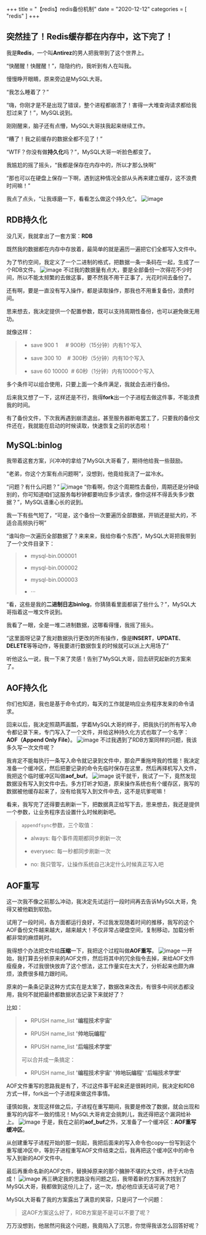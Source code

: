 +++
title = "【redis】redis备份机制"
date = "2020-12-12"
categories = [
    "redis"
]
+++

突然挂了！Redis缓存都在内存中，这下完了！
-----------------------
我是**Redis**，一个叫**Antirez**的男人把我带到了这个世界上。

“快醒醒！快醒醒！”，隐隐约约，我听到有人在叫我。

慢慢睁开眼睛，原来旁边是MySQL大哥。

“我怎么睡着了？”

“嗨，你刚才是不是出现了错误，整个进程都崩溃了！害得一大堆查询请求都给我怼过来了！”，MySQL说到。

刚刚醒来，脑子还有点懵，MySQL大哥扶我起来继续工作。

“糟了！我之前缓存的数据全都不见了！”

“WTF？你没有做**持久化**吗？”，MySQL大哥一听脸色都变了。

我尴尬的摇了摇头，“我都是保存在内存中的，所以才那么快啊”

“那也可以在硬盘上保存一下啊，遇到这种情况全部从头再来建立缓存，这不浪费时间嘛！”

我点了点头，“让我琢磨一下，看看怎么做这个持久化”。
![image](https://mmbiz.qpic.cn/mmbiz_png/jXQDbLkGBYVouGsGdSW17zeznwgdnUNcKjaXfEB3VbEARBvfN2SNdjAV2MibnWlIccJYCm6BlhZO9HmgR79Lrbw/640?wx_fmt=png&tp=webp&wxfrom=5&wx_lazy=1&wx_co=1)

RDB持久化
------

没几天，我就拿出了一套方案：**RDB**

既然我的数据都在内存中存放着，最简单的就是遍历一遍把它们全都写入文件中。

为了节约空间，我定义了一个二进制的格式，把数据一条一条码在一起，生成了一个RDB文件。
![image](https://mmbiz.qpic.cn/mmbiz_png/jXQDbLkGBYVouGsGdSW17zeznwgdnUNciaHza7bTDR5yEibQSYPb8yjCoFWMzibG1ibCAgbmGCiaPxe8kNyUZonvbbQ/640?wx_fmt=png&tp=webp&wxfrom=5&wx_lazy=1&wx_co=1)
不过我的数据量有点大，要是全部备份一次得花不少时间，所以不能太频繁的去做这事，要不然我不用干正事了，光花时间去备份了。

还有啊，要是一直没有写入操作，都是读取操作，那我也不用重复备份，浪费时间。

思来想去，我决定提供一个配置参数，既可以支持周期性备份，也可以避免做无用功。

就像这样：

> *   save 900 1     # 900秒（15分钟）内有1个写入
>     
> *   save 300 10    # 300秒（5分钟）内有10个写入
>     
> *   save 60 10000  # 60秒（1分钟）内有10000个写入
>     

多个条件可以组合使用，只要上面一个条件满足，我就会去进行备份。

后来我又想了一下，这样还是不行，我得**fork**出一个子进程去做这件事，不能浪费我的时间。

有了备份文件，下次我再遇到崩溃退出，甚至服务器断电罢工了，只要我的备份文件还在，我就能在启动的时候读取，快速恢复之前的状态啦！

MySQL:binlog
------------

我带着这套方案，兴冲冲的拿给了MySQL大哥看了，期待他给我一些鼓励。

“老弟，你这个方案有点问题啊”，没想到，他竟给我浇了一盆冷水。

“问题？有什么问题？”
![image](https://mmbiz.qpic.cn/mmbiz_png/jXQDbLkGBYVouGsGdSW17zeznwgdnUNczsoWHxeqwbcSOTmESYiaEeCkKGXCldBEXm5TOcdqAg5fRKEVFNKKLicw/640?wx_fmt=png&tp=webp&wxfrom=5&wx_lazy=1&wx_co=1)
“你看啊，你这个周期性去备份，周期还是分钟级别的，你可知道咱们这服务每秒钟都要响应多少请求，像你这样不得丢失多少数据？”，MySQL语重心长的说到。

我一下有些气短了，“可是，这个备份一次要遍历全部数据，开销还是挺大的，不适合高频执行啊”

“谁叫你一次遍历全部数据了？来来来，我给你看个东西”，MySQL大哥把我带到了一个文件目录下：

> *   mysql-bin.000001
>     
> *   mysql-bin.000002
>     
> *   mysql-bin.000003
>     
> *   ···
>     

“看，这些是我的**二进制日志binlog**，你猜猜看里面都装了些什么？”，MySQL大哥指着这一堆文件说到。

我看了一眼，全是一堆二进制数据，这哪看得懂，我摇了摇头。

“这里面呀记录了我对数据执行更改的所有操作，像是**INSERT**，**UPDATE**、**DELETE**等等动作，等我要进行数据恢复的时候就可以派上大用场了”

听他这么一说，我一下来了灵感！告别了MySQL大哥，回去研究起新的方案来了。

AOF持久化
------

你们也知道，我也是基于命令式的，每天的工作就是响应业务程序发来的命令请求。

回来以后，我决定照葫芦画瓢，学着MySQL大哥的样子，把我执行的所有写入命令都记录下来，专门写入了一个文件，并给这种持久化方式也取了一个名字：**AOF（Append Only File）**。
![image](https://mmbiz.qpic.cn/mmbiz_png/jXQDbLkGBYVouGsGdSW17zeznwgdnUNctd35iavMEt6wYBvK5vbzunpiaOKbPxcasQf9QQWMEoibADxs0cEcuUK2Q/640?wx_fmt=png&tp=webp&wxfrom=5&wx_lazy=1&wx_co=1)
不过我遇到了RDB方案同样的问题，我该多久写一次文件呢？

我肯定不能每执行一条写入命令就记录到文件中，那会严重拖垮我的性能！我决定准备一个缓冲区，然后把要记录的命令先临时保存在这里，然后再择机写入文件，我把这个临时缓冲区叫做**aof\_buf**。
![image](https://mmbiz.qpic.cn/mmbiz_png/jXQDbLkGBYVouGsGdSW17zeznwgdnUNczbNbYo4OCBBP1M2AjdDpKvibH44ZUfsBiaMaY7B5wMl6NDehUFDLwkiaQ/640?wx_fmt=png&tp=webp&wxfrom=5&wx_lazy=1&wx_co=1)
说干就干，我试了一下，竟然发现数据没有写入到文件中去。多方打听才知道，原来操作系统也有个缓存区，我写的数据被他缓存起来了，没有给我写入到文件中去，这不是坑爹呢嘛！

看来，我写完了还得要去刷新一下，把数据真正给写下去，思来想去，我还是提供一个参数，让业务程序去设置什么时候刷新吧。

> `appendfsync`参数，三个取值：
> 
> *   always: 每个事件周期都同步刷新一次
>     
> *   everysec: 每一秒都同步刷新一次
>     
> *   no: 我只管写，让操作系统自己决定什么时候真正写入吧
>     

AOF重写
-----

这一次我不像之前那么冲动，我决定先试运行一段时间再去告诉MySQL大哥，免得又被他戳到软肋。

试用了一段时间，各方面都运行良好，不过我发现随着时间的推移，我写的这个AOF备份文件越来越大，越来越大！不仅非常占硬盘空间，复制移动，加载分析都非常的麻烦耗时。

我得想个办法把文件给**压缩**一下，我把这个过程叫做**AOF重写**。
![image](https://mmbiz.qpic.cn/mmbiz_png/jXQDbLkGBYVouGsGdSW17zeznwgdnUNcroBzGpK7MnmR09f7DqjLEspz4GInEH7M4NBb1GWNecictQPicM6QJnhw/640?wx_fmt=png&tp=webp&wxfrom=5&wx_lazy=1&wx_co=1)
一开始，我打算去分析原来的AOF文件，然后将其中的冗余指令去掉，来给AOF文件瘦瘦身，不过我很快放弃了这个想法，这工作量实在太大了，分析起来也颇为麻烦，浪费很多精力跟时间。

原来的一条条记录这种方式实在是太笨了，数据改来改去，有很多中间状态都没用，我何不就把最终都数据状态记录下来就好了？

比如：

> *   RPUSH name\_list **'编程技术宇宙'**
>     
> *   RPUSH name\_list **'帅地玩编程'**
>     
> *   RPUSH name\_list **'后端技术学堂'**
>     
> 
> 可以合并成一条搞定：
> 
> *   RPUSH name\_list **'编程技术宇宙'** **'帅地玩编程'** **'后端技术学堂'**
>     

AOF文件重写的思路我是有了，不过这件事干起来还是很耗时间，我决定和RDB方式一样，fork出一个子进程来做这件事情。

谨慎如我，发现这样做之后，子进程在重写期间，我要是修改了数据，就会出现和重写的内容不一致的情况！MySQL大哥肯定会挑刺儿，我还得把这个漏洞给补上。
![image](https://mmbiz.qpic.cn/mmbiz_png/jXQDbLkGBYVouGsGdSW17zeznwgdnUNcib2aYGjMXlkAcZOYRiahyFy01SWIIk2TA5mxjq0HdB7icwXDR9VzD3eyQ/640?wx_fmt=png&tp=webp&wxfrom=5&wx_lazy=1&wx_co=1)
于是，我在之前的**aof\_buf**之外，又准备了一个缓冲区：**AOF重写缓冲区**。

从创建重写子进程开始的那一刻起，我把后面来的写入命令也copy一份写到这个重写缓冲区中，等到子进程重写AOF文件结束之后，我再把这个缓冲区中的命令写入到新的AOF文件中。

最后再重命名新的AOF文件，替换掉原来的那个臃肿不堪的大文件，终于大功告成！
![image](https://mmbiz.qpic.cn/mmbiz_png/jXQDbLkGBYVouGsGdSW17zeznwgdnUNc9JP7kahbibibFhq0w5xULafmibBJ3IrX9SLVOSM4WWlM8EPJibGIFz9HAQ/640?wx_fmt=png&tp=webp&wxfrom=5&wx_lazy=1&wx_co=1)
再三确定我的思路没有问题之后，我带着新的方案再次找到了MySQL大哥，我都做到这份儿上了，这一次，想必他应该无话可说了吧？

MySQL大哥看了我的方案露出了满意的笑容，只是问了一个问题：

> 这AOF方案这么好了，RDB方案是不是可以不要了呢？

万万没想到，他居然问我这个问题，我竟陷入了沉思，你觉得我该怎么回答好呢？
